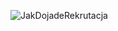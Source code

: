 ![JakDojadeRekrutacja](https://github.com/AtLab12/JakDojadeRekrutacja/assets/40431386/696ed54b-1be6-4d87-b805-95206b7c2c74)
